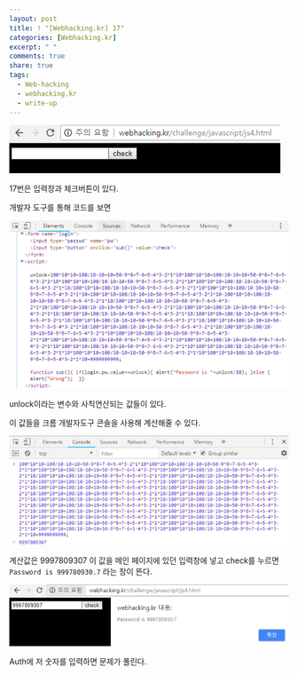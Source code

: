 ```yaml
---
layout: post
title: ! "[Webhacking.kr] 17"
categories: [Webhacking.kr]
excerpt: " "
comments: true
share: true
tags:
  - Web-hacking
  - webhacking.kr
  - write-up
---
```


![](/assets/posts/webhackingkr/17_main.png)

17번은 입력창과 체크버튼이 있다.

개발자 도구를 통해 코드를 보면 

![](/assets/posts/webhackingkr/17_f12.png)

unlock이라는 변수와 사칙연산되는 값들이 있다.

이 값들을 크롬 개발자도구 콘솔을 사용해 계산해줄 수 있다.

![](/assets/posts/webhackingkr/17_console.png)

계산값은 9997809307
이 값을 메인 페이지에 있던 입력창에 넣고 check를 누르면 `Password is 999780930.7` 라는 창이 뜬다.

![](/assets/posts/webhackingkr/17_password.png)

Auth에 저 숫자를 입력하면 문제가 풀린다.

